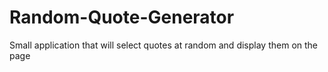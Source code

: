 # Random-Quote-Generator
 Small application that will select quotes at random and display them on the page
